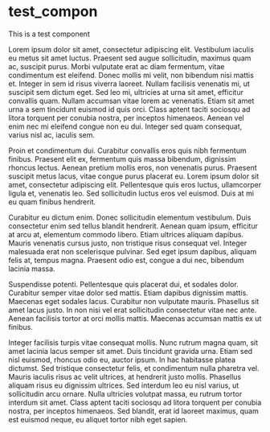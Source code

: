 # test_compon

This is a test component

Lorem ipsum dolor sit amet, consectetur adipiscing elit. Vestibulum iaculis eu metus sit amet luctus. Praesent sed augue sollicitudin, maximus quam ac, suscipit purus. Morbi vulputate erat ac diam fermentum, vitae condimentum est eleifend. Donec mollis mi velit, non bibendum nisi mattis et. Integer in sem id risus viverra laoreet. Nullam facilisis venenatis mi, ut suscipit sem dictum eget. Sed leo mi, ultricies at urna sit amet, efficitur convallis quam. Nullam accumsan vitae lorem ac venenatis. Etiam sit amet urna a sem tincidunt euismod id quis orci. Class aptent taciti sociosqu ad litora torquent per conubia nostra, per inceptos himenaeos. Aenean vel enim nec mi eleifend congue non eu dui. Integer sed quam consequat, varius nisl ac, iaculis sem.

Proin et condimentum dui. Curabitur convallis eros quis nibh fermentum finibus. Praesent elit ex, fermentum quis massa bibendum, dignissim rhoncus lectus. Aenean pretium mollis eros, non venenatis purus. Praesent suscipit metus lacus, vitae congue purus placerat eu. Lorem ipsum dolor sit amet, consectetur adipiscing elit. Pellentesque quis eros luctus, ullamcorper ligula et, venenatis leo. Sed sollicitudin luctus eros vel euismod. Duis at mi eu quam finibus hendrerit.

Curabitur eu dictum enim. Donec sollicitudin elementum vestibulum. Duis consectetur enim sed tellus blandit hendrerit. Aenean quam ipsum, efficitur at arcu at, elementum commodo libero. Etiam ultrices aliquam dapibus. Mauris venenatis cursus justo, non tristique risus consequat vel. Integer malesuada erat non scelerisque pulvinar. Sed eget ipsum dapibus, aliquam felis at, tempus magna. Praesent odio est, congue a dui nec, bibendum lacinia massa.

Suspendisse potenti. Pellentesque quis placerat dui, et sodales dolor. Curabitur semper vitae dolor sed mattis. Etiam dapibus dignissim mattis. Maecenas eget sodales lacus. Curabitur non vulputate mauris. Phasellus sit amet lacus justo. In non nisi vel erat sollicitudin consectetur vitae nec ante. Aenean facilisis tortor at orci mollis mattis. Maecenas accumsan mattis ex ut finibus.

Integer facilisis turpis vitae consequat mollis. Nunc rutrum magna quam, sit amet lacinia lacus semper sit amet. Duis tincidunt gravida urna. Etiam sed nisl euismod, rhoncus odio eu, auctor ipsum. In hac habitasse platea dictumst. Sed tristique consectetur felis, et condimentum nulla pharetra vel. Mauris iaculis risus ac velit ultrices, at hendrerit justo mollis. Phasellus aliquam risus eu dignissim ultrices. Sed interdum leo eu nisl varius, ut sollicitudin arcu ornare. Nulla ultricies volutpat massa, eu rutrum tortor interdum sit amet. Class aptent taciti sociosqu ad litora torquent per conubia nostra, per inceptos himenaeos. Sed blandit, erat id laoreet maximus, quam est euismod neque, eu aliquet tortor nibh eget sapien. 


